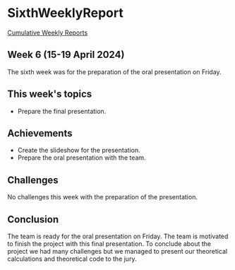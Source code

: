 # SixthWeeklyReport

[Cumulative Weekly Reports](mainWeeklyReport.md)

## Week 6 (15-19 April 2024)

The sixth week was for the preparation of the oral presentation on Friday.

## This week's topics

- Prepare the final presentation.

## Achievements

- Create the slideshow for the presentation.
- Prepare the oral presentation with the team.

## Challenges

No challenges this week with the preparation of the presentation.

## Conclusion

The team is ready for the oral presentation on Friday. The team is motivated to finish the project with this final presentation. To conclude about the project we had many challenges but we managed to present our theoretical calculations and theoretical code to the jury.
